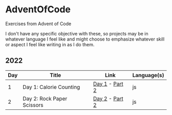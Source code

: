 # AdventOfCode

Exercises from Advent of Code

I don't have any specific objective with these, so projects may be in whatever language I feel like and might choose to emphasize whatever skill or aspect I feel like writing in as I do them.

## 2022

| Day | Title | Link | Language(s) |
| --- | --- | --- | --- |
| 1 | Day 1: Calorie Counting | [Day 1](https://adventofcode.com/2022/day/1) - [Part 2](https://adventofcode.com/2022/day/1#part2) | js |
| 2 | Day 2: Rock Paper Scissors | [Day 2](https://adventofcode.com/2022/day/2) - [Part 2](https://adventofcode.com/2022/day/2#part2) | js |
